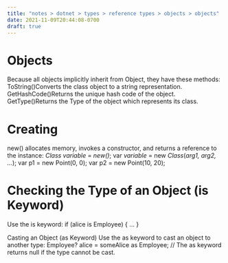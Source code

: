 ```yaml
---
title: "notes > dotnet > types > reference types > objects > objects"
date: 2021-11-09T20:44:08-0700
draft: true
---
```

# Objects
Because all objects implicitly inherit from Object, they have these methods:
ToString()Converts the class object to a string representation.
GetHashCode()Returns the unique hash code of the object.
GetType()Returns the Type of the object which represents its class.

# Creating
new() allocates memory, invokes a constructor, and returns a reference to the instance:
*Class variable* = *new()*;
var *variable* = new *Class*(*arg1, arg2, …*);
var p1 = new Point(0, 0);
var p2 = new Point(10, 20);
# 
# Checking the Type of an Object (is Keyword)
Use the is keyword:
if (alice is Employee) { … }

Casting an Object (as Keyword)
Use the as keyword to cast an object to another type:
Employee? alice = someAlice as Employee; // The as keyword returns null if the type cannot be cast.